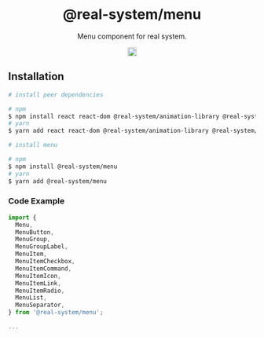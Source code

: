 <h1 align="center">@real-system/menu</h1>
<p align="center">Menu component for real system.</p>
<p align="center">
<a href="https://www.npmjs.com/package/@real-system/menu"><img src="https://badgen.net/npm/v/@real-system/menu?label=&icon=npm&color=blue" alt="npm version" height="18"/></a>
</p>

## Installation

```bash
# install peer dependencies

# npm
$ npm install react react-dom @real-system/animation-library @real-system/ariakit-library @real-system/elements-primitive @real-system/state-library @real-system/styled-library @real-system/utils-library
# yarn
$ yarn add react react-dom @real-system/animation-library @real-system/ariakit-library @real-system/elements-primitive @real-system/state-library @real-system/styled-library @real-system/utils-library

# install menu

# npm
$ npm install @real-system/menu
# yarn
$ yarn add @real-system/menu
```

### Code Example

```typescript
import { 
  Menu,
  MenuButton,
  MenuGroup,
  MenuGroupLabel,
  MenuItem,
  MenuItemCheckbox,
  MenuItemCommand,
  MenuItemIcon,
  MenuItemLink,
  MenuItemRadio,
  MenuList,
  MenuSeparator,
} from '@real-system/menu';

...

```
